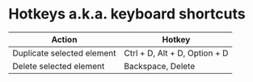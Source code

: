 # Hotkeys a.k.a. keyboard shortcuts

| Action | Hotkey |
|--------|--------|
| Duplicate selected element | Ctrl + D, Alt + D, Option + D |
| Delete selected element | Backspace, Delete |
